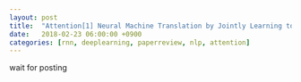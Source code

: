 ```yaml
---
layout: post
title:  "Attention[1] Neural Machine Translation by Jointly Learning to Align and Translate(2014) - Review"
date:   2018-02-23 06:00:00 +0900
categories: [rnn, deeplearning, paperreview, nlp, attention]
---
```


wait for posting
